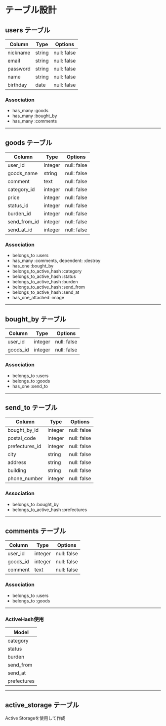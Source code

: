 # テーブル設計

## users テーブル
|Column   |Type    |Options     |
|---------|--------|------------|
|nickname |string  |null: false |
|email    |string  |null: false |
|password |string  |null: false |
|name     |string  |null: false |
|birthday |date    |null: false |

### Association
- has_many :goods
- has_many :bought_by
- has_many :comments
--------------------------------------------------

## goods テーブル
|Column       |Type    |Options      |
|---------    |--------|------------ |
|user_id      |integer |null: false  |
|goods_name   |string  |null: false  |
|comment      |text    |null: false  |
|category_id  |integer |null: false  |
|price        |integer |null: false  |
|status_id    |integer |null: false  |
|burden_id    |integer |null: false  |
|send_from_id |integer |null: false  |
|send_at_id   |integer |null: false  |

### Association
- belongs_to :users
- has_many   :comments, dependent: :destroy
- has_one :bought_by
- belongs_to_active_hash :category
- belongs_to_active_hash :status
- belongs_to_active_hash :burden
- belongs_to_active_hash :send_from
- belongs_to_active_hash :send_at
- has_one_attached :image
--------------------------------------------------

## bought_by テーブル
|Column  |Type    |Options     |
|--------|-----   |------------|
|user_id |integer |null: false |
|goods_id|integer |null: false |


### Association
- belongs_to :users
- belongs_to :goods
- has_one :send_to
--------------------------------------------------

## send_to テーブル
|Column         |Type    |Options     |
|--------       |-----   |------------|
|bought_by_id   |integer |null: false |
|postal_code    |integer |null: false |
|prefectures_id |integer |null: false |
|city           |string  |null: false |
|address        |string  |null: false |
|building       |string  |null: false |
|phone_number   |integer |null: false |


### Association
- belongs_to :bought_by
- belongs_to_active_hash :prefectures
--------------------------------------------------

## comments テーブル
|Column  |Type    |Options     |
|--------|-----   |------------|
|user_id |integer |null: false |
|goods_id|integer |null: false |
|comment |text    |null: false |

### Association
- belongs_to :users
- belongs_to :goods
--------------------------------------------------

### ActiveHash使用
|Model       |
|------------|
|category    |
|status      |
|burden      |
|send_from   |
|send_at     |
|prefectures |

-------------------------------------------------
## active_storage テーブル 
Active Storageを使用して作成

